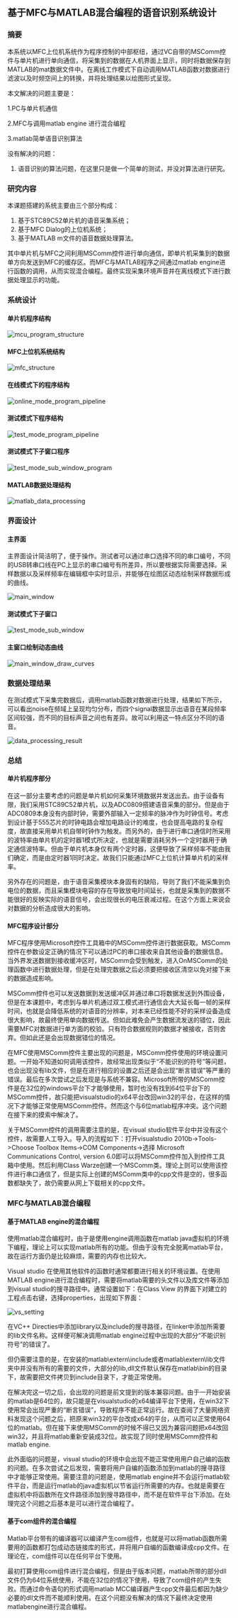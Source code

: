 ## 基于MFC与MATLAB混合编程的语音识别系统设计

### 摘要

本系统以MFC上位机系统作为程序控制的中部枢纽，通过VC自带的MSComm控件与单片机进行单向通信，将采集到的数据在人机界面上显示，同时将数据保存到MATLAB的mat数据文件中。在离线工作模式下自动调用MATLAB函数对数据进行滤波以及时频空间上的转换，并将处理结果以绘图形式呈现。

   本文解决的问题主要是：

   1.PC与单片机通信

   2.MFC与调用matlab engine 进行混合编程

   3.matlab简单语音识别算法

没有解决的问题：

1. 语音识别的算法问题，在这里只是做一个简单的测试，并没对算法进行研究。

### 研究内容

本课题搭建的系统主要由三个部分构成：

1. 基于STC89C52单片机的语音采集系统；
2. 基于MFC Dialog的上位机系统；
3. 基于MATLAB m文件的语音数据处理算法。

其中单片机与MFC之间利用MSComm控件进行单向通信，即单片机采集到的数据单方向发送到MFC的缓存区。而MFC与MATLAB程序之间通过matlab engine进行函数的调用，从而实现混合编程。最终实现采集环境声音并在离线模式下进行数据处理显示的功能。

### 系统设计

#### 单片机程序结构

![mcu_program_structure](E:\iceory\github-project\speech-recognition\语音识别\fig\mcu_program_structure.png)

#### MFC上位机系统结构

![mfc_structure](E:\iceory\github-project\speech-recognition\语音识别\fig\mfc_structure.png)

#### 在线模式下的程序结构

![online_mode_program_pipeline](E:\iceory\github-project\speech-recognition\语音识别\fig\online_mode_program_pipeline.png)

#### 测试模式下程序结构

![test_mode_program_pipeline](E:\iceory\github-project\speech-recognition\语音识别\fig\test_mode_program_pipeline.png)

#### 测试模式下子窗口程序

![test_mode_sub_window_program](E:\iceory\github-project\speech-recognition\语音识别\fig\test_mode_sub_window_program.png)

#### MATLAB数据处理结构

![matlab_data_processing](E:\iceory\github-project\speech-recognition\语音识别\fig\matlab_data_processing.png)

### 界面设计

#### 主界面

主界面设计简洁明了，便于操作。测试者可以通过串口选择不同的串口编号，不同的USB转串口线在PC上显示的串口编号有所差异，所以要根据实际需要选择。采样数据以及采样频率在编辑框中实时显示，并能够在绘图区动态绘制采样数据形成的曲线。

![main_window](E:\iceory\github-project\speech-recognition\语音识别\fig\main_window.jpg)

#### 测试模式下子窗口

![test_mode_sub_window](E:\iceory\github-project\speech-recognition\语音识别\fig\test_mode_sub_window.jpg)

#### 主窗口绘制动态曲线

![main_window_draw_curves](E:\iceory\github-project\speech-recognition\语音识别\fig\main_window_draw_curves.jpg)

### 数据处理结果

在测试模式下采集完数据后，调用matlab函数对数据进行处理，结果如下所示，可以看出noise在频域上呈现均匀分布，而四个signal数据显示出语音在某段频率区间较强，而不同的目标声音之间也有差异。故可以利用这一特点区分不同的语音。

![data_processing_result](E:\iceory\github-project\speech-recognition\语音识别\fig\data_processing_result.jpg)

### 总结

#### 单片机程序部分

在这一部分主要考虑的问题是单片机如何采集环境数据并发送出去。由于设备有限，我们采用STC89C52单片机，以及ADC0809搭建语音采集的部分。但是由于ADC0809本身没有内部时钟，需要外部输入一定频率的脉冲作为时钟信号。考虑到设计基于555芯片的时钟电路会增加电路设计的难度，也会提高电路的复杂程度，故直接采用单片机自带时钟作为触发。而另外的，由于进行串口通信时所采用的波特率由单片机的定时器1模式所决定，也就是需要消耗另外一个定时器用于确定通信波特率。但由于单片机本身仅有两个定时器，这便导致了采样频率不能由我们确定，而是由定时器1同时决定。故我们只能通过MFC上位机计算单片机的采样率。

另外存在的问题是，由于语音采集模块本身固有的缺陷，导则了我们不能采集到负电位的数据，而且采集模块电容的存在导致放电时间延长，也就是采集到的数据不能很好的反映实际的语音信号，会出现很长的电压衰减过程。在这个方面上来说会对数据的分析造成很大的影响。

#### MFC程序设计部分

MFC程序使用Microsoft控件工具箱中的MSComm控件进行数据获取。MSComm控件在参数设定正确的情况下可以通过PC的串口接收来自其他设备的数据信息。当外界发送数据到接收缓冲区时，MSComm会受到触发，进入OnMSComm的处理函数中进行数据处理，但是在处理完数据之后必须要把接收区清空以免对接下来的数据造成影响。

MSComm控件也可以发送数据到发送缓冲区并通过串口将数据发送到外围设备，但是在本课题中，考虑到与单片机通过双工模式进行通信会大大延长每一帧的采样时间，也就是会降低系统的对语音的分辨率，对本来已经性能不好的采样设备造成很大影响，故最终使用单向数据传送。但如此难免会产生数据流发送的错位，因此需要MFC对数据进行单方面的校验。只有符合数据规则的数据才被接收，否则舍弃。但如此还是会出现数据错位的情况。

在MFC使用MSComm控件主要出现的问题是，MSComm控件使用的环境设置问题。一开始不知道如何调用该控件，故经常出现类似于“不能识别的符号”等问题，也会出现没有lib文件，但是在进行相应的设置之后还是会出现“断言错误”等严重的错误。最后在多次尝试之后发现是与系统不兼容。Microsoft所带的MSComm控件是在32位的windows平台下才能够使用，暂时也没有找到64位平台下的MSComm控件，故只能把visualstudio的x64平台改回win32的平台，在这样的情况下才能够正常使用MSComm控件。然而这个与6位matlab程序冲突。这个问题在接下来的摸索中解决了。

关于MSComm控件的调用需要注意的是，在visual studio软件平台中并没有这个控件，故需要人工导入。导入的流程如下：打开visualstudio 2010b->Tools->Choose Toolbox Items->COM Components->选择 Microsoft Communications Control, version 6.0即可以将MSComm控件加入到控件工具箱中使用。然后利用Class Warze创建一个MSComm类。理论上则可以使用该控件进行串口通信了，但是实际上创建的MSComm类中的cpp文件是空的，很多函数都缺失了，故仍需要从网上下载相关的cpp文件。

### MFC与MATLAB混合编程

#### 基于MATLAB engine的混合编程

使用matlab混合编程时，由于是使用engine调用函数在matlab java虚拟机的环境下编程，理论上可以实现matlab所有的功能。但由于没有完全脱离matlab平台，故在运行方面仍是比较麻烦，需要的内存也比较大。

Visual studio 在使用其他软件的函数时通常都要进行相关的环境设置。在使用MATLAB engine进行混合编程时，需要将matlab需要的头文件以及库文件等添加到visual studio的搜寻路径中。通常设置如下：在Class View 的界面下对建立的工程点击右键，选择properties，出现如下界面：

![vs_setting](E:\iceory\github-project\speech-recognition\语音识别\fig\vs_setting.jpg)

在VC++ Directies中添加library以及include的搜寻路径，在linker中添加所需要的lib文件名称。这样便可解决调用matlab engine过程中出现的大部分“不能识别符号”的错误了。

但仍需要注意的是，在安装的matlab\extern\include或者matlab\extern\lib文件夹中并没有所有的需要的文件，大部分的lib,dll文件默认保存在matlab\bin的目录下，故需要把文件拷贝到include目录下，才能正常使用。

在解决完这一切之后，会出现的问题是前文提到的版本兼容问题。由于一开始安装的matlab是64位的，故只能是在visualstudio的x64编译平台下使用，在win32下使用常会出现严重的“断言错误”，导致程序不能正常运行。故在查阅了大量网络资料发现这个问题之后，把原来win32的平台改成x64的平台，从而可以正常使用64位的matlab。但在接下来使用MSComm的时候不得已又因为兼容问题把x64改回win32，并且将matlab重新安装成32位。故实现了同时使用MSComm控件和matlab engine.

此外面临的问题是，visual studio的环境中会出现不能正常使用用户自己编的函数的问题。在多次尝试之后发现，需要将用户自编的函数添加到matlab的搜寻路径中才能够正常使用。需要注意的问题是，使用matlab engine并不会运行matlab软件平台，而是运行matlab的java虚拟机以节省运行所需要的内存。也就是需要在虚拟机中将函数所在文件路径添加到搜寻路径中，而不是在软件平台下添加。在处理完这个问题之后基本是可以进行混合编程了。

#### 基于com组件的混合编程

Matlab平台带有的编译器可以编译产生com组件，也就是可以将matlab函数所需要用的函数都打包成动态链接库的形式，并将用户自编的函数编译成cpp文件。在理论在，com组件可以在任何平台下使用。

最初打算使用com组件进行混合编程，但是由于版本问题，matlab所带的部分dll文件仍为64位系统使用，不能在32位的情况下使用，导致了com组件的产生失败。而通过命令语句的形式调用matlab MCC编译器产生cpp文件最后都因为缺少必要的dll文件而不能顺利使用。在这个问题没有解决的情况下最终决定使用matlabengine进行混合编程。

